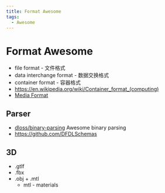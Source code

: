 ```yaml
---
title: Format Awesome
tags:
  - Awesome
---
```


# Format Awesome

- file format - 文件格式
- data interchange format - 数据交换格式
- container format - 容器格式
- https://en.wikipedia.org/wiki/Container_format_(computing)
- [Media Format](../../service/media/media-awesome.md)

## Parser

- [dloss/binary-parsing](https://github.com/dloss/binary-parsing)
  Awesome binary parsing
- https://github.com/DFDLSchemas

## 3D

- .gtlf
- .fbx
- .obj + .mtl
  - mtl - materials
